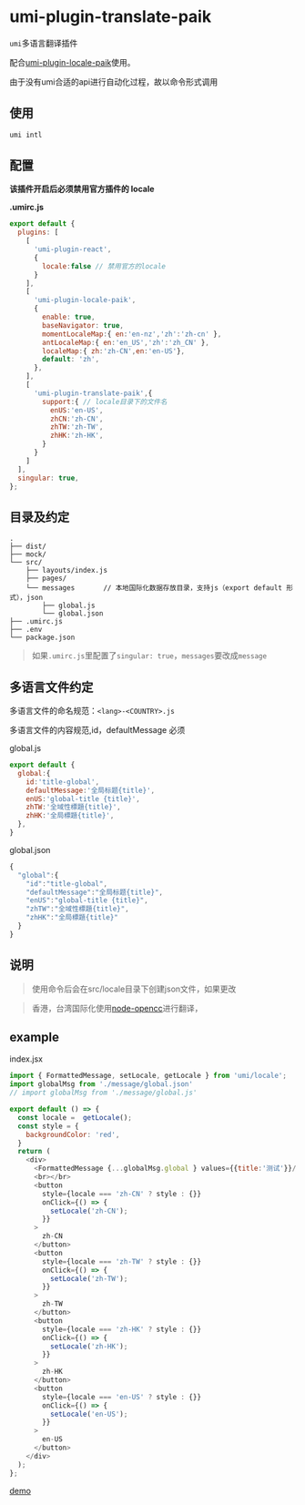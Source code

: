 # umi-plugin-translate-paik

`umi`多语言翻译插件

配合[umi-plugin-locale-paik](https://github.com/onpaik/umi-lib-paik/tree/master/packages/umi-plugin-locale-paik)使用。

由于没有umi合适的api进行自动化过程，故以命令形式调用

## 使用

```sh
umi intl
```

## 配置

**该插件开启后必须禁用官方插件的 locale**

**.umirc.js**

```js
export default {
  plugins: [
    [
      'umi-plugin-react',
      {
        locale:false // 禁用官方的locale
      }
    ],
    [
      'umi-plugin-locale-paik',
      {
        enable: true,
        baseNavigator: true,
        momentLocaleMap:{ en:'en-nz','zh':'zh-cn' },
        antLocaleMap:{ en:'en_US','zh':'zh_CN' },
        localeMap:{ zh:'zh-CN',en:'en-US'},
        default: 'zh',
      },
    ],
    [
      'umi-plugin-translate-paik',{
        support:{ // locale目录下的文件名
          enUS:'en-US',
          zhCN:'zh-CN',
          zhTW:'zh-TW',
          zhHK:'zh-HK',
        }
      }
    ]
  ],
  singular: true,
};
```

## 目录及约定

```
.
├── dist/                          
├── mock/                         
└── src/                          
    ├── layouts/index.js          
    ├── pages/                    
    └── messages       // 本地国际化数据存放目录，支持js（export default 形式），json
        ├── global.js
        └── global.json              
├── .umirc.js                     
├── .env                          
└── package.json
```


>如果`.umirc.js`里配置了`singular: true`，`messages`要改成`message`


## 多语言文件约定

多语言文件的命名规范：`<lang>-<COUNTRY>.js`


多语言文件的内容规范,id，defaultMessage 必须

global.js

```javascript
export default {
  global:{
    id:'title-global',
    defaultMessage:'全局标题{title}',
    enUS:'global-title {title}',
    zhTW:'全域性標題{title}',
    zhHK:'全局標題{title}',
  },
}
```

global.json

```javascript
{
  "global":{
    "id":"title-global",
    "defaultMessage":"全局标题{title}",
    "enUS":"global-title {title}",
    "zhTW":"全域性標題{title}",
    "zhHK":"全局標題{title}"
  }
}
```

## 说明

> 使用命令后会在src/locale目录下创建json文件，如果更改

> 香港，台湾国际化使用[node-opencc](https://github.com/compulim/node-opencc)进行翻译，

## example

index.jsx

```javascript
import { FormattedMessage, setLocale, getLocale } from 'umi/locale';
import globalMsg from './message/global.json'
// import globalMsg from './message/global.js'

export default () => {
  const locale =  getLocale();
  const style = {
    backgroundColor: 'red',
  }
  return (
    <div>
      <FormattedMessage {...globalMsg.global } values={{title:'测试'}}/>
      <br></br>
      <button
        style={locale === 'zh-CN' ? style : {}}
        onClick={() => {
          setLocale('zh-CN');
        }}
      >
        zh-CN
      </button>
      <button
        style={locale === 'zh-TW' ? style : {}}
        onClick={() => {
          setLocale('zh-TW');
        }}
      >
        zh-TW
      </button>
      <button
        style={locale === 'zh-HK' ? style : {}}
        onClick={() => {
          setLocale('zh-HK');
        }}
      >
        zh-HK
      </button>
      <button
        style={locale === 'en-US' ? style : {}}
        onClick={() => {
          setLocale('en-US');
        }}
      >
        en-US
      </button>
    </div>
  );
};
```

[demo](https://onzmz.com/locale-translate-demo)